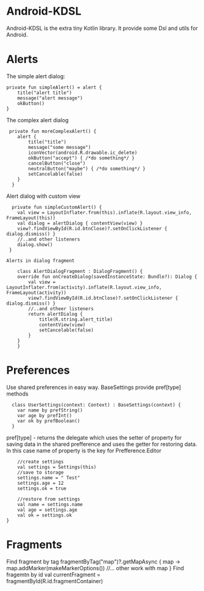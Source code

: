 # Android-KDSL
Android-KDSL is the extra tiny Kotlin library. It provide some Dsl and utils for Android. 
# Alerts

The simple alert dialog: 
  
    private fun simpleAlert() = alert {
        title("alert title")
        message("alert message")
        okButton()
    }
 The complex alert dialog
 
     private fun moreComplexAlert() {
        alert {
            title("title")
            message("some message")
            iconVector(android.R.drawable.ic_delete)
            okButton("accept") { /*do something*/ }
            cancelButton("close")
            neutralButton("maybe") { /*do something*/ }
            setCancelable(false)
        }
      }
  Alert dialog with custom view
  
      private fun simpleCustomAlert() {
        val view = LayoutInflater.from(this).inflate(R.layout.view_info, FrameLayout(this))
        val dialog = alertDialog { contentView(view) }
        view?.findViewById(R.id.btnClose)?.setOnClickListener { dialog.dismiss() }
        //..and other listeners
        dialog.show()
     }
    
    Alerts in dialog fragment
    
        class AlertDialogFragment : DialogFragment() {
        override fun onCreateDialog(savedInstanceState: Bundle?): Dialog {
            val view = LayoutInflater.from(activity).inflate(R.layout.view_info, FrameLayout(activity))
            view?.findViewById(R.id.btnClose)?.setOnClickListener { dialog.dismiss() }
            //..and otheer listeners
            return alertDialog {
                title(R.string.alert_title)
                contentView(view)
                setCancelable(false)
            }
        }
        }
 # Preferences
 Use shared preferences in easy way. 
 BaseSettings provide pref[type] methods
 
      class UserSettings(context: Context) : BaseSettings(context) {
        var name by prefString()
        var age by prefInt()
        var ok by prefBoolean()
      }

pref[type] - returns the delegate which uses the setter of property for saving data in the shared prefference and uses the getter for restoring data. In this case name of property is the key for Prefference.Editor

        //create settings
        val settings = Settings(this)
        //save to storage
        settings.name = " Test"
        settings.age = 12
        settings.ok = true

        //restore from settings
        val name = settings.name
        val age = settings.age
        val ok = settings.ok
    }
       
 # Fragments
 Find fragment by tag
        fragmentByTag<SupportMapFragment>("map")?.getMapAsync { map ->
            map.addMarker(makeMarkerOptions())
            //... other work with map
        }
Find fragemtn by id
        val currentFragment = fragmentById<SampleFragment>(R.id.fragmentContainer)

